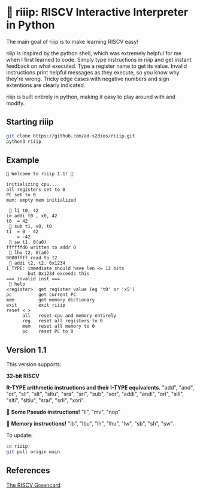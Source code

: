 # 👻 riiip: RISCV Interactive Interpreter in Python

The main goal of riiip is to make learning RISCV easy! 

riiip is inspired by the python shell, which was extremely helpful for me when I first learned to code. Simply type instructions in riiip and get instant feedback on what executed. Type a register name to get its value. Invalid instructions print helpful messages as they execute, so you know why they're wrong. Tricky edge cases with negative numbers and sign extentions are clearly indicated.

riiip is built entirely in python, making it easy to play around with and modify.

## Starting riiip

```bash
git clone https://github.com/ad-s2dios/riiip.git
python3 riiip
```

## Example

```
👻 Welcome to riiip 1.1! 👻

initializing cpu...
all registers set to 0
PC set to 0
mem: empty mem initialized

 👻 li t0, 42
ie addi t0 , x0, 42
t0  = 42
 👻 sub t1, x0, t0
t1  = 0 - 42
    = -42
 👻 sw t1, 0(a0)
ffffffd6 written to addr 0
 👻 lhu t2, 0(a0)
0000ffff read to t2
 👻 addi t2, t2, 0x1234
I_TYPE: immediate should have len <= 12 bits
        but 0x1234 exceeds this
=== invalid inst ===
 👻 help
<register>  get register value (eg 't0' or 'x5')
pc          get current PC
mem         get memory dictionary
exit        exit riiip
reset < >
      all   reset cpu and memory entirely
      reg   reset all registers to 0
      mem   reset all memory to 0
      pc    reset PC to 0
```

## Version 1.1

This version supports:

**32-bit RISCV**

**R-TYPE arithmetic instructions and their I-TYPE equivalents.** "add", "and", "or", "sll", "slt", "sltu", "sra", "srl", "sub", "xor", "addi", "andi", "ori", "slli", "slti", "sltiu", "srai", "srli", "xori".

👻 **Some Pseudo instructions!** "li", "mv", "nop"

👻 **Memory instructions!** "lb", "lbu", "lh", "lhu", "lw", "sb", "sh", "sw".

To update:

```bash
cd riiip
git pull origin main
```

## References

[The RISCV Greencard](https://inst.eecs.berkeley.edu/~cs61c/fa17/img/riscvcard.pdf)